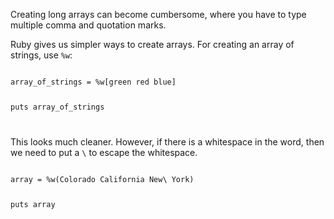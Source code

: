 Creating long arrays can become
cumbersome, where you have to type
multiple comma and quotation marks.

Ruby gives us simpler ways to create
arrays. For creating an array of
strings, use `%w`:

<codeblock language="ruby" type="lesson">
<code>
array_of_strings = %w[green red blue]

puts array_of_strings

</code>
</codeblock>

This looks much cleaner. However, if there is a whitespace in the word, then we need to put a `\` to escape the whitespace.

<codeblock language="ruby" type="lesson">
<code>
array = %w(Colorado California New\ York)

puts array

</code>
</codeblock>
